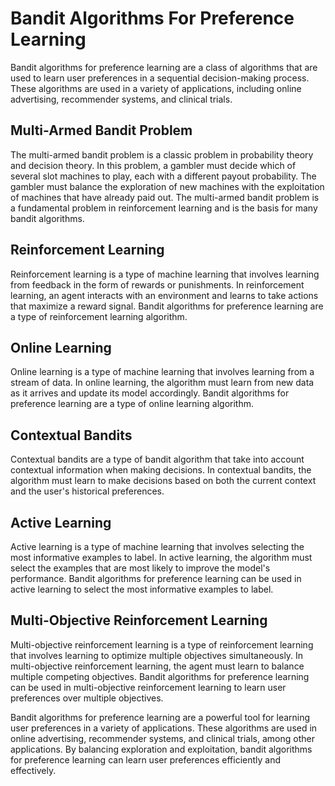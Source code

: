 # Bandit Algorithms For Preference Learning

Bandit algorithms for preference learning are a class of algorithms that are used to learn user preferences in a sequential decision-making process. These algorithms are used in a variety of applications, including online advertising, recommender systems, and clinical trials.

## Multi-Armed Bandit Problem

The multi-armed bandit problem is a classic problem in probability theory and decision theory. In this problem, a gambler must decide which of several slot machines to play, each with a different payout probability. The gambler must balance the exploration of new machines with the exploitation of machines that have already paid out. The multi-armed bandit problem is a fundamental problem in reinforcement learning and is the basis for many bandit algorithms.

## Reinforcement Learning

Reinforcement learning is a type of machine learning that involves learning from feedback in the form of rewards or punishments. In reinforcement learning, an agent interacts with an environment and learns to take actions that maximize a reward signal. Bandit algorithms for preference learning are a type of reinforcement learning algorithm.

## Online Learning

Online learning is a type of machine learning that involves learning from a stream of data. In online learning, the algorithm must learn from new data as it arrives and update its model accordingly. Bandit algorithms for preference learning are a type of online learning algorithm.

## Contextual Bandits

Contextual bandits are a type of bandit algorithm that take into account contextual information when making decisions. In contextual bandits, the algorithm must learn to make decisions based on both the current context and the user's historical preferences.

## Active Learning

Active learning is a type of machine learning that involves selecting the most informative examples to label. In active learning, the algorithm must select the examples that are most likely to improve the model's performance. Bandit algorithms for preference learning can be used in active learning to select the most informative examples to label.

## Multi-Objective Reinforcement Learning

Multi-objective reinforcement learning is a type of reinforcement learning that involves learning to optimize multiple objectives simultaneously. In multi-objective reinforcement learning, the agent must learn to balance multiple competing objectives. Bandit algorithms for preference learning can be used in multi-objective reinforcement learning to learn user preferences over multiple objectives.

Bandit algorithms for preference learning are a powerful tool for learning user preferences in a variety of applications. These algorithms are used in online advertising, recommender systems, and clinical trials, among other applications. By balancing exploration and exploitation, bandit algorithms for preference learning can learn user preferences efficiently and effectively.
